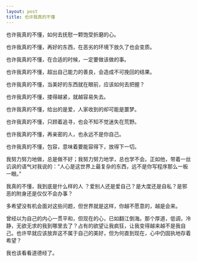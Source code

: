 ```yaml
---
layout: post
title: 也许我真的不懂
---
```

也许我真的不懂，如何去抚慰一颗饱受折磨的心。

也许我真的不懂，再好的东西，在恶劣的环境下放久了也会变质。

也许我真的不懂，在合适的时候，一定要做该做的事。

也许我真的不懂，超出自己能力的善良，会造成不可挽回的结果。

也许我真的不懂，当美好的东西就在眼前，应该如何去把握？

也许我真的不懂，搂得越紧，就越容易失去。

也许我真的不懂，给出的是爱，人家收到的却可能是噩梦。

也许我真的不懂，只顾着追寻，也会不知不觉迷失在荒野。

也许我真的不懂，再亲密的人，也永远不是你自己。

也许我真的不懂，包容，意味着要能容得下，放得下一切。

我努力努力地做，总是做不好；我努力努力地学，总也学不会。正如他，带着一丝讥讽的语气对我说的：“人心是这世界上最复杂的东西，远不是你写程序那么一板一眼。”

我真的不懂，我到底是什么样的人 ？爱别人还是爱自己？是大度还是自私？是邪恶的附身还是仅仅不会办事？

多希望没有机会面对这些问题，但世界就是这样，你越不愿意的，越是会来。

曾经以为自己的内心一贯平和，但现在的心，已如翻江倒海。那个厚道，低调，冷静，无欲无求的我到哪里去了？占有的欲望让我疯狂，让我变得越来越不是我自己。也许早就应该放弃这不属于自己的美好，但为何直到现在，心中仍固执地存着希望？

我也该看看道德经了。

